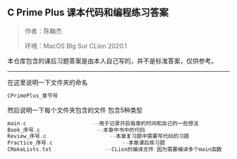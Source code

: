 ## C Prime Plus 课本代码和编程练习答案

> 作者：陈翰杰
>
> 环境：MacOS BIg Sur CLion 2020.1

本仓库包含的课后习题答案是由本人自己写的，并不是标准答案，仅供参考。

***

在这里说明一下文件夹的命名

```c
CPrimePlus_章节号
```

然后说明一下每个文件夹包含的文件 包含5种类型

```c
main.c				       --用于记录开启每章的时间和自己的一些想法
Book_序号.c			       --本章中书中的代码
Review_序号.c		               --本章复习题中需要写代码的习题
Practice_序号.c		      	       --本章课后练习题
CMakeLists.txt			       --CLion的编译文件 因为需要编译多个main函数
```



